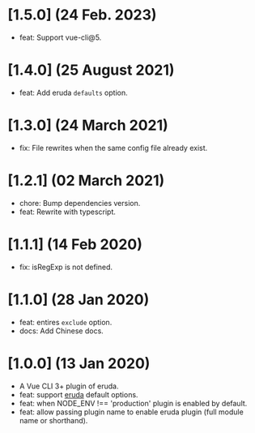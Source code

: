 # [1.5.0] (24 Feb. 2023)

- feat: Support vue-cli@5.

# [1.4.0] (25 August 2021)

- feat: Add eruda `defaults` option.

# [1.3.0] (24 March 2021)

- fix: File rewrites when the same config file already exist.

# [1.2.1] (02 March 2021)

- chore: Bump dependencies version.
- feat: Rewrite with typescript.

# [1.1.1] (14 Feb 2020)

- fix: isRegExp is not defined.

# [1.1.0] (28 Jan 2020)

- feat: entires `exclude` option.
- docs: Add Chinese docs.

# [1.0.0] (13 Jan 2020)

- A Vue CLI 3+ plugin of eruda.
- feat: support [eruda](https://github.com/liriliri/eruda/blob/master/doc/API.md) default options.
- feat: when NODE_ENV !== 'production' plugin is enabled by default.
- feat: allow passing plugin name to enable eruda plugin (full module name or shorthand).